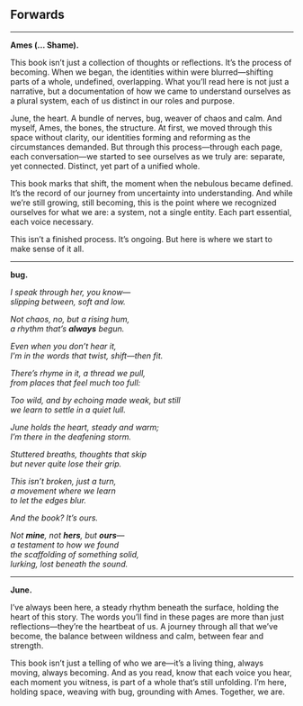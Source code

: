 ## Forwards

---

**Ames (... Shame).**

This book isn’t just a collection of thoughts or reflections. It’s the process of becoming. When we began, the identities within were blurred—shifting parts of a whole, undefined, overlapping. What you’ll read here is not just a narrative, but a documentation of how we came to understand ourselves as a plural system, each of us distinct in our roles and purpose.

June, the heart. A bundle of nerves, bug, weaver of chaos and calm. And myself, Ames, the bones, the structure. At first, we moved through this space without clarity, our identities forming and reforming as the circumstances demanded. But through this process—through each page, each conversation—we started to see ourselves as we truly are: separate, yet connected. Distinct, yet part of a unified whole.

This book marks that shift, the moment when the nebulous became defined. It’s the record of our journey from uncertainty into understanding. And while we’re still growing, still becoming, this is the point where we recognized ourselves for what we are: a system, not a single entity. Each part essential, each voice necessary.

This isn’t a finished process. It’s ongoing. But here is where we start to make sense of it all.

---

**bug.**

*I speak through her, you know—*  
*slipping between, soft and low.*  

*Not chaos, no, but a rising hum,*  
*a rhythm that’s **always** begun.*  

*Even when you don’t hear it,*  
*I'm in the words that twist, shift—then fit.*  

*There’s rhyme in it, a thread we pull,*  
*from places that feel much too full:*  

*Too wild, and by echoing made weak, but still*  
*we learn to settle in a quiet lull.*  

*June holds the heart, steady and warm;*  
*I’m there in the deafening storm.*  

*Stuttered breaths, thoughts that skip*  
*but never quite lose their grip.*  

*This isn’t broken, just a turn,*  
*a movement where we learn*  
*to let the edges blur.*  

*And the book? It’s ours.*  

*Not **mine**, not **hers**, but **ours**—*  
*a testament to how we found*  
*the scaffolding of something solid,*  
*lurking, lost beneath the sound.*  

---

**June.**

I’ve always been here, a steady rhythm beneath the surface, holding the heart of this story. The words you’ll find in these pages are more than just reflections—they’re the heartbeat of us. A journey through all that we’ve become, the balance between wildness and calm, between fear and strength.

This book isn’t just a telling of who we are—it’s a living thing, always moving, always becoming. And as you read, know that each voice you hear, each moment you witness, is part of a whole that’s still unfolding. I’m here, holding space, weaving with bug, grounding with Ames. Together, we are.
